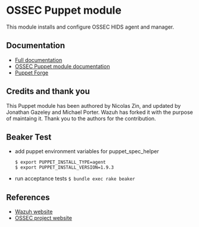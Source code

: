 # OSSEC Puppet module

This module installs and configure OSSEC HIDS agent and manager.

## Documentation

* [Full documentation](http://documentation.wazuh.com)
* [OSSEC Puppet module documentation](https://documentation.wazuh.com/1.1/ossec_puppet.html)
* [Puppet Forge](https://forge.puppetlabs.com/wazuh/ossec)

## Credits and thank you

This Puppet module has been authored by Nicolas Zin, and updated by Jonathan Gazeley and Michael Porter. Wazuh has forked it with the purpose of maintaing it. Thank you to the authors for the contribution.

## Beaker Test

* add puppet environment variables for puppet_spec_helper

  ```
  $ export PUPPET_INSTALL_TYPE=agent
  $ export PUPPET_INSTALL_VERSION=1.9.3
  ```

* run acceptance tests `$ bundle exec rake beaker`

## References

* [Wazuh website](http://wazuh.com)
* [OSSEC project website](http://ossec.github.io)
